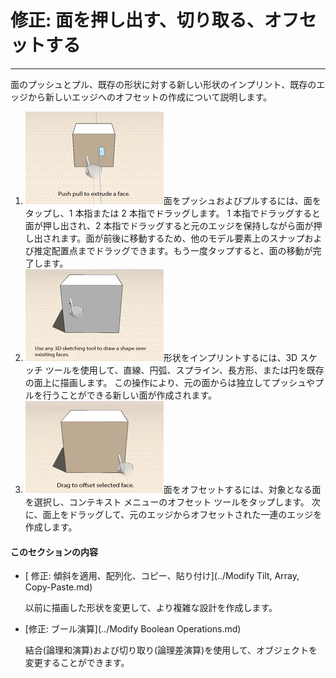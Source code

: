 

# 修正: 面を押し出す、切り取る、オフセットする

---

面のプッシュとプル、既存の形状に対する新しい形状のインプリント、既存のエッジから新しいエッジへのオフセットの作成について説明します。

1. ![](Images/GUID-27EEBE44-4FAF-4525-9DE6-65C730389DE1-low.gif)面をプッシュおよびプルするには、面をタップし、1 本指または 2 本指でドラッグします。 1 本指でドラッグすると面が押し出され、2 本指でドラッグすると元のエッジを保持しながら面が押し出されます。面が前後に移動するため、他のモデル要素上のスナップおよび推定配置点までドラッグできます。もう一度タップすると、面の移動が完了します。
2. ![](Images/GUID-811C951B-1AEC-499A-8F20-2A98DFAD3B93-low.gif)形状をインプリントするには、3D スケッチ ツールを使用して、直線、円弧、スプライン、長方形、または円を既存の面上に描画します。 この操作により、元の面からは独立してプッシュやプルを行うことができる新しい面が作成されます。
3. ![](Images/GUID-B3FC8C8A-71D3-431B-8D12-E61BF13F4EBF-low.gif)面をオフセットするには、対象となる面を選択し、コンテキスト メニューのオフセット ツールをタップします。 次に、面上をドラッグして、元のエッジからオフセットされた一連のエッジを作成します。
#### このセクションの内容

* [ 修正: 傾斜を適用、配列化、コピー、貼り付け](../Modify Tilt, Array, Copy-Paste.md)

    以前に描画した形状を変更して、より複雑な設計を作成します。

* [修正: ブール演算](../Modify Boolean Operations.md)

    結合(論理和演算)および切り取り(論理差演算)を使用して、オブジェクトを変更することができます。

